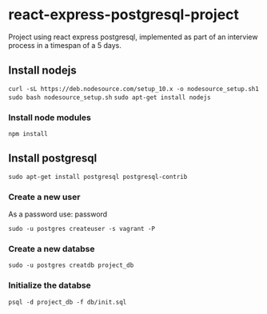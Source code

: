 # react-express-postgresql-project

Project using react express postgresql, implemented as part of an interview process in a timespan of a 5 days.

## Install nodejs

`curl -sL https://deb.nodesource.com/setup_10.x -o nodesource_setup.sh1`
`sudo bash nodesource_setup.sh`
`sudo apt-get install nodejs`

### Install node modules

`npm install`

## Install postgresql

`sudo apt-get install postgresql postgresql-contrib`

### Create a new user

As a password use: password

`sudo -u postgres createuser -s vagrant -P`

### Create a new databse

`sudo -u postgres creatdb project_db`

### Initialize the databse

`psql -d project_db -f db/init.sql`




